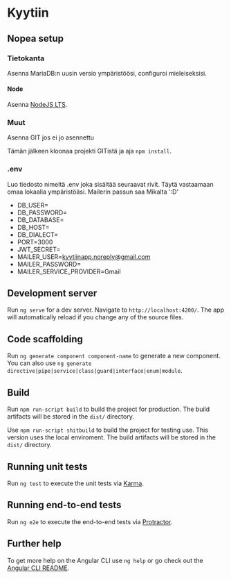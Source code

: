 # Kyytiin

## Nopea setup

### Tietokanta

Asenna MariaDB:n uusin versio ympäristöösi, configuroi mieleiseksisi. 

#### Node

Asenna [NodeJS LTS](https://nodejs.org/en/). 

### Muut

Asenna GIT jos ei jo asennettu

Tämän jälkeen kloonaa projekti GITistä ja aja `npm install`.  

### .env

Luo tiedosto nimeltä .env joka sisältää seuraavat rivit. Täytä vastaamaan omaa lokaalia ympäristöäsi. Mailerin passun saa Mikalta ':D'
+ DB_USER=
+ DB_PASSWORD=
+ DB_DATABASE=
+ DB_HOST=
+ DB_DIALECT=
+ PORT=3000
+ JWT_SECRET=
+ MAILER_USER=kyytiinapp.noreply@gmail.com
+ MAILER_PASSWORD=
+ MAILER_SERVICE_PROVIDER=Gmail

## Development server

Run `ng serve` for a dev server. Navigate to `http://localhost:4200/`. The app will automatically reload if you change any of the source files.

## Code scaffolding

Run `ng generate component component-name` to generate a new component. You can also use `ng generate directive|pipe|service|class|guard|interface|enum|module`.

## Build

Run `npm run-script build` to build the project for production. The build artifacts will be stored in the `dist/` directory. 

Use `npm run-script shitbuild` to build the project for testing use. This version uses the local enviroment. The build artifacts will be stored in the `dist/` directory. 
## Running unit tests

Run `ng test` to execute the unit tests via [Karma](https://karma-runner.github.io).

## Running end-to-end tests

Run `ng e2e` to execute the end-to-end tests via [Protractor](http://www.protractortest.org/).

## Further help

To get more help on the Angular CLI use `ng help` or go check out the [Angular CLI README](https://github.com/angular/angular-cli/blob/master/README.md).


